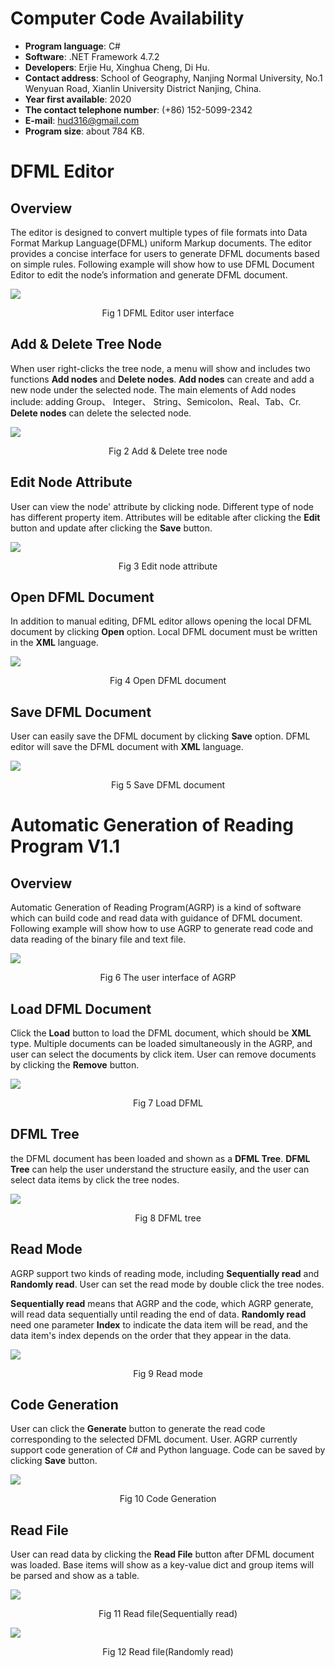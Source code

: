# Computer Code Availability
- **Program language**: C#  
- **Software**: .NET Framework 4.7.2  
- **Developers**: Erjie Hu, Xinghua Cheng, Di Hu.  
- **Contact address**: School of Geography, Nanjing Normal University, No.1 Wenyuan Road, Xianlin University District Nanjing, China.   
- **Year first available**: 2020  
- **The contact telephone number**: (+86) 152-5099-2342  
- **E-mail**: hud316@gmail.com  
- **Program size**: about 784 KB.  

# DFML Editor
## Overview
The editor is designed to convert multiple types of file formats into Data Format Markup Language(DFML) uniform Markup documents. The editor provides a concise interface for users to generate DFML documents based on simple rules. Following example will show how to use DFML Document Editor to edit the node’s information and generate DFML document.  

<img align="center" src="./Image/DFML Editor/DFML Editor user interface.jpg">  
<p align="center">Fig 1 DFML Editor user interface</p>  

## Add & Delete Tree Node
When user right-clicks the tree node, a menu will show and includes two functions **Add nodes** and **Delete nodes**. **Add nodes** can create and add a new node under the selected node. The main elements of Add nodes include: adding Group、 Integer、 String、Semicolon、Real、Tab、Cr. **Delete nodes** can delete the selected node.

<img align="center" src="./Image/DFML Editor/Add & Delete tree node.jpg">  
<p align="center">Fig 2 Add & Delete tree node</p>  

## Edit Node Attribute
User can view the node' attribute by clicking node. Different type of node has different property item. Attributes will be editable after clicking the **Edit** button and update after clicking the **Save** button.

<img align="center" src="./Image/DFML Editor/Edit node attribute.jpg">  
<p align="center">Fig 3 Edit node attribute</p>  

## Open DFML Document
In addition to manual editing, DFML editor allows opening the local DFML document by clicking **Open** option. Local DFML document must be written in the **XML** language.  

<img align="center" src="./Image/DFML Editor/Open DFML document.jpg">  
<p align="center">Fig 4 Open DFML document</p>  

## Save DFML Document
User can easily save the DFML document by clicking **Save** option. DFML editor will save the DFML document with **XML** language.

<img align="center" src="./Image/DFML Editor/Save DFML document.jpg">  
<p align="center">Fig 5 Save DFML document</p>  

# Automatic Generation of Reading Program V1.1
## Overview  
Automatic Generation of Reading Program(AGRP) is a kind of software which can build code and read data with guidance of DFML document. Following example will show how to use AGRP to generate read code and data reading of the binary file and text file.  

<img align="center" src="./Image/AGRP/The user interface of AGRP.jpg">  
<p align="center">Fig 6 The user interface of AGRP</p>  

## Load DFML Document  
Click the **Load** button to load the DFML document, which should be **XML** type. Multiple documents can be loaded simultaneously in the AGRP, and user can select the documents by click item. User can remove documents by clicking the **Remove** button.
 
<img align="center" src="./Image/AGRP/Load DFML.jpg">  
<p align="center">Fig 7 Load DFML</p>  

## DFML Tree
the DFML document has been loaded and shown as a **DFML Tree**. **DFML Tree** can help the user understand the structure easily, and the user can select data items by click the tree nodes.  

<img align="center" src="./Image/AGRP/Check the DFML tree to selecte the data to read.jpg">  
<p align="center">Fig 8 DFML tree</p>  

## Read Mode 
AGRP support two kinds of reading mode, including **Sequentially read** and **Randomly read**. User can set the read mode by double click the tree nodes.  

**Sequentially read** means that AGRP and the code, which AGRP generate, will read data sequentially until reading the end of data.
**Randomly read** need one parameter **Index** to indicate the data item will be read, and the data item's index depends on the order that they appear in the data.

<img align="center" src="./Image/AGRP/Double check the tree node can select the read mode.jpg">  
<p align="center">Fig 9 Read mode</p> 

## Code Generation
User can click the **Generate** button to generate the read code corresponding to the selected DFML document. User. AGRP currently support code generation of C# and Python language. Code can be saved by clicking **Save** button.

<img align="center" src="./Image/AGRP/Select program language of the code to generate.jpg">  
<p align="center">Fig 10 Code Generation</p> 

## Read File
User can read data by clicking the **Read File** button after DFML document was loaded. Base items will show as a key-value dict and group items will be parsed and show as a table.

<img align="center" src="./Image/AGRP/Click Read File button to read data(Sequentially read).jpg">  
<p align="center">Fig 11 Read file(Sequentially read)</p> 

<img align="center" src="./Image/AGRP/Click Read File button to read data(Randomly read).jpg">  
<p align="center">Fig 12 Read file(Randomly read)</p> 
